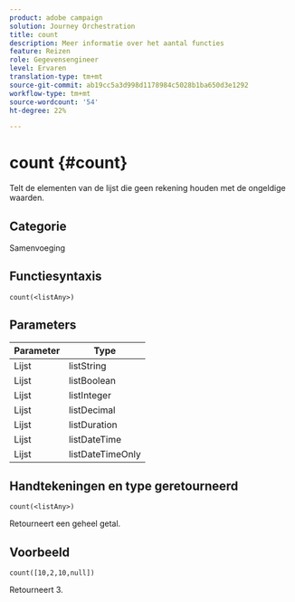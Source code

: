 ```yaml
---
product: adobe campaign
solution: Journey Orchestration
title: count
description: Meer informatie over het aantal functies
feature: Reizen
role: Gegevensengineer
level: Ervaren
translation-type: tm+mt
source-git-commit: ab19cc5a3d998d1178984c5028b1ba650d3e1292
workflow-type: tm+mt
source-wordcount: '54'
ht-degree: 22%

---
```



# count {#count}

Telt de elementen van de lijst die geen rekening houden met de ongeldige waarden.

## Categorie

Samenvoeging

## Functiesyntaxis

`count(<listAny>)`

## Parameters

| Parameter | Type |
|-----------|------------------|
| Lijst | listString |
| Lijst | listBoolean |
| Lijst | listInteger |
| Lijst | listDecimal |
| Lijst | listDuration |
| Lijst | listDateTime |
| Lijst | listDateTimeOnly |

## Handtekeningen en type geretourneerd

`count(<listAny>)`

Retourneert een geheel getal.

## Voorbeeld

`count([10,2,10,null])`

Retourneert 3.
